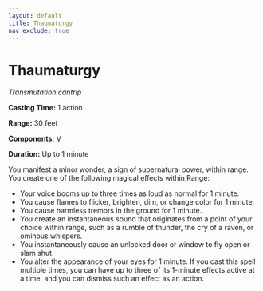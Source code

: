 ```yaml
---
layout: default
title: Thaumaturgy
nav_exclude: true
---
```

# Thaumaturgy

*Transmutation cantrip*

**Casting Time:** 1 action

**Range:** 30 feet

**Components:** V

**Duration:** Up to 1 minute

You manifest a minor wonder, a sign of supernatural power, within range. You create one of the following magical effects within Range:

- Your voice booms up to three times as loud as normal for 1 minute.
- You cause flames to flicker, brighten, dim, or change color for 1 minute.
- You cause harmless tremors in the ground for 1 minute.
- You create an instantaneous sound that originates from a point of your choice within range, such as a rumble of thunder, the cry of a raven, or ominous whispers.
- You instantaneously cause an unlocked door or window to fly open or slam shut.
- You alter the appearance of your eyes for 1 minute. If you cast this spell multiple times, you can have up to three of its 1-minute effects active at a time, and you can dismiss such an effect as an action.